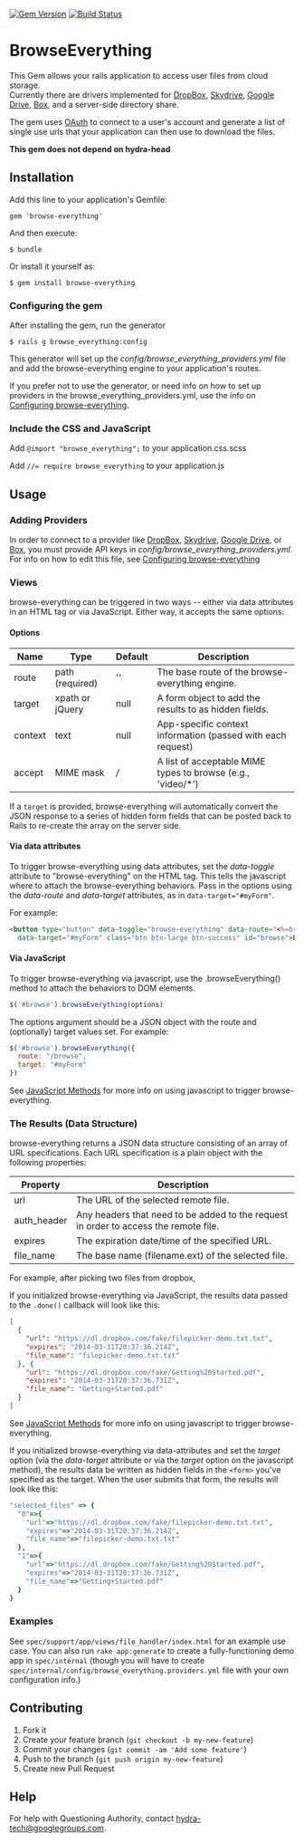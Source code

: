 [![Gem Version](https://badge.fury.io/rb/browse-everything.png)](http://badge.fury.io/rb/browse-everything)
[![Build Status](https://travis-ci.org/projecthydra-labs/browse-everything.svg?branch=master)](https://travis-ci.org/projecthydra-labs/browse-everything)

# BrowseEverything

This Gem allows your rails application to access user files from cloud storage.  
Currently there are drivers implemented for [DropBox](http://www.dropbox.com), 
[Skydrive](https://skydrive.live.com/), [Google Drive](http://drive.google.com), 
[Box](http://www.box.com), and a server-side directory share.

The gem uses [OAuth](http://oauth.net/) to connect to a user's account and 
generate a list of single use urls that your application can then use to 
download the files.

**This gem does not depend on hydra-head**

## Installation

Add this line to your application's Gemfile:

    gem 'browse-everything'

And then execute:

    $ bundle

Or install it yourself as:

    $ gem install browse-everything
   
### Configuring the gem
 
After installing the gem, run the generator

    $ rails g browse_everything:config
    
This generator will set up the _config/browse_everything_providers.yml_ file and add the browse-everything engine to your application's routes.

If you prefer not to use the generator, or need info on how to set up providers in the browse_everything_providers.yml, use the info on [Configuring browse-everything](https://github.com/projecthydra/browse-everything/wiki/Configuring-browse-everything).  

### Include the CSS and JavaScript 

Add `@import "browse_everything";` to your application.css.scss

Add `//= require browse_everything` to your application.js

## Usage

### Adding Providers
In order to connect to a provider like [DropBox](http://www.dropbox.com), 
[Skydrive](https://skydrive.live.com/), [Google Drive](http://drive.google.com), or
[Box](http://www.box.com), you must provide API keys in _config/browse_everything_providers.yml_.  For info on how to edit this file, see [Configuring browse-everything](https://github.com/projecthydra/browse-everything/wiki/Configuring-browse-everything)

### Views

browse-everything can be triggered in two ways -- either via data attributes in an HTML tag or via JavaScript.  Either way, it accepts the same options:

#### Options


| Name            | Type            | Default         | Description                                                    |
|-----------------|-----------------|-----------------|----------------------------------------------------------------|
| route           | path (required) | ''              | The base route of the browse-everything engine.                |
| target          | xpath or jQuery | null            | A form object to add the results to as hidden fields.          |
| context         | text            | null            | App-specific context information (passed with each request)    |
| accept          | MIME mask       | */*             | A list of acceptable MIME types to browse (e.g., 'video/*')    |

If a `target` is provided, browse-everything will automatically convert the JSON response to a series of hidden form fields
that can be posted back to Rails to re-create the array on the server side.


#### Via data attributes

To trigger browse-everything using data attributes, set the _data-toggle_ attribute to "browse-everything" on the HTML tag.  This tells the javascript where to attach the browse-everything behaviors. Pass in the options using the _data-route_ and _data-target_ attributes, as in `data-target="#myForm"`.

For example:

```html
<button type="button" data-toggle="browse-everything" data-route="<%=browse_everything_engine.root_path%>" 
  data-target="#myForm" class="btn btn-large btn-success" id="browse">Browse!</button>
```

#### Via JavaScript

To trigger browse-everything via javascript, use the .browseEverything() method to attach the behaviors to DOM elements. 

```javascript
$('#browse').browseEverything(options)
```

The options argument should be a JSON object with the route and (optionally) target values set.  For example:
```javascript
$('#browse').browseEverything({
  route: "/browse",
  target: "#myForm"
})
```

See [JavaScript Methods](https://github.com/projecthydra/browse-everything/wiki/JavaScript-Methods) for more info on using javascript to trigger browse-everything.


### The Results (Data Structure) 

browse-everything returns a JSON data structure consisting of an array of URL specifications. Each URL specification
is a plain object with the following properties:

| Property           | Description                                                                          |
|--------------------|--------------------------------------------------------------------------------------|
| url                | The URL of the selected remote file.                                                 |
| auth_header        | Any headers that need to be added to the request in order to access the remote file. |
| expires            | The expiration date/time of the specified URL.                                       |
| file_name          | The base name (filename.ext) of the selected file.                                   |

For example, after picking two files from dropbox, 

If you initialized browse-everything via JavaScript, the results data passed to the `.done()` callback will look like this:
```json
[
  {
    "url": "https://dl.dropbox.com/fake/filepicker-demo.txt.txt",
    "expires": "2014-03-31T20:37:36.214Z",
    "file_name": "filepicker-demo.txt.txt"
  }, {
    "url": "https://dl.dropbox.com/fake/Getting%20Started.pdf",
    "expires": "2014-03-31T20:37:36.731Z",
    "file_name": "Getting+Started.pdf"
  }
]
```
See [JavaScript Methods](https://github.com/projecthydra/browse-everything/wiki/JavaScript-Methods) for more info on using javascript to trigger browse-everything. 

If you initialized browse-everything via data-attributes and set the _target_ option (via the _data-target_ attribute or via the _target_ option on the javascript method), the results data be written as hidden fields in the `<form>` you've specified as the target.  When the user submits that form, the results will look like this:
```ruby
"selected_files" => {
  "0"=>{
    "url"=>"https://dl.dropbox.com/fake/filepicker-demo.txt.txt", 
    "expires"=>"2014-03-31T20:37:36.214Z", 
    "file_name"=>"filepicker-demo.txt.txt"
  }, 
  "1"=>{
    "url"=>"https://dl.dropbox.com/fake/Getting%20Started.pdf", 
    "expires"=>"2014-03-31T20:37:36.731Z", 
    "file_name"=>"Getting+Started.pdf"
  }
}
```

### Examples

See `spec/support/app/views/file_handler/index.html` for an example use case. You can also run `rake app:generate` to
create a fully-functioning demo app in `spec/internal` (though you will have to create 
`spec/internal/config/browse_everything.providers.yml` file with your own configuration info.)

## Contributing

1. Fork it
2. Create your feature branch (`git checkout -b my-new-feature`)
3. Commit your changes (`git commit -am 'Add some feature'`)
4. Push to the branch (`git push origin my-new-feature`)
5. Create new Pull Request

## Help 

For help with Questioning Authority, contact <hydra-tech@googlegroups.com>.
